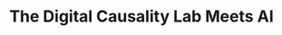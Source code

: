 ---
id: "dcl-03" # nochmal überlegen
method: "Vorlesung und Übung"
institution: "Fakultät für Betriebswirtschaftslehre"
title: "The Digital Causality Lab Meets AI"
title_project:
title_short: "DCL Vol.3"
period: "Sep 24 ­­- Feb 25 (6 months)"
foerderlinie: "Fachübergreifende Data Literacy Education"
round: "3"
lecture2go: 
uhh_url: "https://www.hcl.uni-hamburg.de/ddlitlab/data-literacy-lehrlabor/dritte-foerderrunde/02-dcl-vol3.html"
contributors:
mentors: "Dr. Philipp Bach, Prof. Dr. Martin Spindler"
quote:
text: |
    ### Ausrichtung des Digital Causality Labs

    In einer von Daten geprägten Welt wird es immer wichtiger, Ursache-Wirkung-Beziehungen angemessen zu beurteilen. Methoden und Werkzeuge aus dem Gebiet der kausalen Inferenz helfen dabei, empirische Zusammenhänge im Hinblick auf deren Kausalität zu überprüfen. Angesichts der zunehmenden Menge an (Falsch-)Informationen, ist es elementar, kausale Datenkompetenzen zu vermitteln: Mit dem richtigen Wissen können Studien eingeordnet und kritisch betrachtet werden. Studierende sollen in die Lage versetzt werden, systematische Verzerrungen, beispielsweise aufgrund von Hintergrundvariablen ("Confounder") oder Stichprobenselektion, zu erkennen und deren Implikationen für die Datenauswertung und -interpretation einzuschätzen.

    Die Beurteilung kausaler Zusammenhänge ist ein wesentlicher Schritt, um angemessene und zielgerichtete Entscheidungen zu treffen - nicht nur im privaten oder beruflichen Kontext, sondern auch im Hinblick auf eine gesellschaftliche Expertise. Im Rahmen dieser zweiten Förderphase des Projekts, wurde die Vermittlung kausaler Kenntnisse für eine breite Zuhörerschaft geöffnet.

    ### Rückblick und Ergebnisse

    Mithilfe der Förderung konnte eine moderne, interessante und abwechslungsreiche Lehrveranstaltung entwickelt und durchgeführt werden. Im Zuge des Projekts entstand ein neuer niedrigschwelliger Einführungskurs zu Methoden und Werkzeugen der kausalen Inferenz. Hierfür wurden neue Lehrmaterialien erstellt, die auf aktuellen Büchern, Datenbeispielen und ergänzenden Inhalten basieren. Schwerpunkt war die intuitive Vermittlung kausaler Modellierung. Formale und mathematische Inhalte wurden darauf aufbauend vermittelt. Außerdem wurden hochqualitative Lehrvideos aufgezeichnet und produziert, welche in einem Online-Kurs eingebettet wurden. Die neu entwickelte Lehrveranstaltung ersetzt eine vorherige fachspezifische Einführungsveranstaltung der BWL zum Thema Kausale Inferenz. Die didaktischen Konzepte sowie in der ersten Projekphase entwickelten interaktiven Lernapps wurden in der neuen fachübergreifenden Lehrveranstaltung integriert. Die Lehrveranstaltung wird auch in Zukunft für Studierende aller Fächer im Rahmen des freien Wahlbereichs geöffnet bleiben.

    Im Rahmen von eigenen Projektarbeiten konnten die Studierenden ihrer Kreativität freien Lauf lassen und die angeeigneten Kompetenzen aus der Vorlesung eigenständig anwenden. Die entwickelten Data Products spiegeln die vielseitigen Interessen der Studierenden wider. Sie behandeln Themen zu statistischen Methoden der kausalen Inferenz, statistischer Software, sowie neuere Themen wie beispielsweise Kausalität und Künstliche Intelligenz. Der Quellcode sowie die verschiedenen Phasen der Entwicklung sind über öffentlich zugängliche GitHub-Repositories zugänglich. Eine Gallery der Studierendenprojekte ist auf der Website des Digital Causality Labs zu finden.

    ### Tipps von Lehrenden für Lehrende

    Die hybride Lehre war ein wichtiger Erfolgsfaktor der Veranstaltung, insbesondere durch die Konzeption und Produktion von Lernvideos und deren Einbettung im Rahmen eines hochqualitativen Online-Kurses. Auch bei der praktischen Umsetzung und Verbindung mit einem regelmäßigen Präsenztermin konnten viele wertvolle Erfahrungen gesammelt werden. Die Lehrveranstaltung baut auf dem DCL-Projekt in der zweiten Förderrunde auf, in der didaktisch neue Wege auf Basis des forschenden Lernens gegangen worden sind. Daher konnte auch in dieser Förderphase die Umsetzung im Hinblick auf forschendes Lernen in der Lehre verbessert werden, was dieser und anderen Lehrveranstaltungen langfristig zugutekommen wird. Wesentlich war hierfür nicht nur der Abgleich mit den gesteckten und tatsächlich erreichten Zielen bei der Lehre, sondern auch der Austausch mit den Studierenden. Die Teilnehmenden waren selbst sehr interessiert und wollten auch einen Beitrag zur Verbesserung der Lehre leisten.

image: "https://www.hcl.uni-hamburg.de/18800187/logo-dcl-310effe0a75f17ccf8c1f87d7ca4cc812a2c2e9c.png"
image_credit: "UHH/Bach"
link_external: "https://digitalcausalitylab.github.io/"
stine:
---